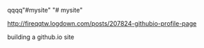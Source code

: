 qqqq"#mysite" 
"# mysite" 

http://fireqqtw.logdown.com/posts/207824-githubio-profile-page

building a github.io site